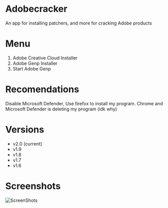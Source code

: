# Adobecracker
An app for installing patchers, and more for cracking Adobe products

# Menu
1. Adobe Creative Cloud Installer
2. Adobe Genp Installer
3. Start Adobe Genp

# Recomendations
Disable Microsoft Defender, Use firefox to install my program. Chrome and Microsoft Defender is deleting my program (idk why)

# Versions
- v2.0 (current)
- v1.9 
- v1.8
- v1.7
- v1.6

# Screenshots
![ScreenShots](https://i.imgur.com/nLPqrDG.png "AdobeCracker")

